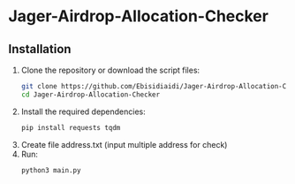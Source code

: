 # Jager-Airdrop-Allocation-Checker
## Installation

1. Clone the repository or download the script files:
   ```bash
   git clone https://github.com/Ebisidiaidi/Jager-Airdrop-Allocation-Checker.git
   cd Jager-Airdrop-Allocation-Checker
2. Install the required dependencies:
   ```bash
   pip install requests tqdm
3. Create file address.txt (input multiple address for check)
2. Run:
   ```bash
   python3 main.py
